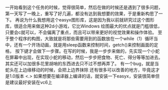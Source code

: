 一开始看到这个任务的时候，觉得很简单，然后在做的时候还是遇到了很多问题，第一天写了一晚上，重写了好几遍，都没有达到我想要的效果，于是重新构思了一下。
再说为什么我想用这个easyx图形库，这是因为我以前就研究过这个图形库，很适合用来做这种2d小游戏，它比Windows 绘图最大的优点就是门槛很低，只要会c就可以，不会偏离了重点，而且可以带来更好的视觉效果和操作体验。
至于整个程序的构图，大致就是将那些需要用到的函数放在一个while（1）循环当中，还有一个开场动画，就是用sleep函数来控制时间，getch()来控制画面的定格，
按下键才会做下一步骤。在写的时候，我是一步步来做的，先实现一个小蛇在屏幕中出现，在实现小蛇的移动，然后一步步把食物、死亡、得分等等加进去。
其实还可以加很多花里胡哨的东西进去只不过不想再弄了。
有一个bug，就是当蛇头在上边缘移动的时候，会把上边界抹除
还有很多可以改善的地方，毕竟这才是1.0版本
<.>
如果想要在编译器上编译的话，就安装一下easyx，安装很简单但是建议最好安装在vc6上
